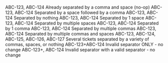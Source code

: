 ABC-123, ABC-124 Already separated by a comma and space (no-op)
ABC-123, ABC-124 Separated by a space followed by a comma
ABC-123, ABC-124 Separated by nothing
ABC-123, ABC-124 Separated by 1 space
ABC-123, ABC-124 Separated by multiple spaces
ABC-123, ABC-124 Separated by 1 comma
ABC-123, ABC-124 Separated by multiple commas
ABC-123, ABC-124 Separated by multiple commas and spaces
ABC-123, ABC-124, ABC-125, ABC-126, ABC-127 Several tickets separated by a variety of commas, spaces, or nothing
ABC-123+ABC-124 Invalid separator ONLY - no change
ABC-123+, ABC-124 Invalid separator with a valid separator - no change